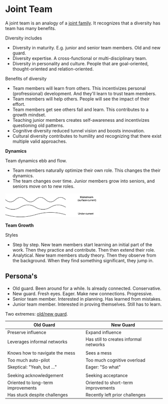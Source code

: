 # Joint Team

A joint team is an analogy of a [joint family](https://en.wikipedia.org/wiki/Hindu_joint_family). It recognizes that a diversity has team has many benefits.

Diversity includes

- Diversity in maturity. E.g. junior and senior team members. Old and new guard.
- Diversity expertise. A cross-functional or multi-disciplinary team.
- Diversity in personality and culture. People that are goal-oriented, thought-oriented and relation-oriented. 



Benefits of diversity

- Team members will learn from others. This incentivizes personal (profressional) development. And they'll learn to trust team members.
- Team members will help others. People will see the impact of their effort.
- Team members get  see others fail and learn. This contributes to a growth mindset.
- Teaching junior members creates self-awareness and incentivizes questioning old patterns.
- Cognitive diversity reduced tunnel vision and boosts innovation.
- Cultural diversity contributes to humility and recognizing that there exist multiple valid approaches.



**Dynamics**

Team dynamics ebb and flow. 

- Team members naturally optimize their own role. This changes the their dynamics.
- The team changes over time. Junior members grow into seniors, and seniors move on to new roles.

<img src="../img/onderstroom-bovenstroom.png" alt="mainstream-undercurrent" style="width:60%;" />



**Team Growth**

Styles

- Step by step. New team members start learning an initial part of the work. Then they practice and contribute. Then then extend their role.
- Analytical. New team members study theory. Then they observe from the background. When they find something significant, they jump in.



## Persona's

- Old guard. Been around for a while. Is already connected. Conservative.
- New guard. Fresh eyes. Eager. Make new connections. Progressive. 
- Senior team member. Interested in planning. Has learned from mistakes.
- Junior team member. Interested in proving themselves. Still has to learn.



Two extremes: [old/new guard](https://twitter.com/johncutlefish/status/1451240735127195650).

| Old Guard                          | New Guard                               |
| ---------------------------------- | --------------------------------------- |
| Preserve influence                 | Expand influence                        |
| Leverages informal networks        | Has still  to creates informal networks |
|                                    |                                         |
| Knows how to navigate the mess     | Sees a mess                             |
| Too much auto-pilot                | Too much cognitive overload             |
| Skeptical: "Yeah, but ..."         | Eager: "So what"                        |
|                                    |                                         |
| Seeking acknowledgement            | Seeking acceptance                      |
| Oriented to long-term improvements | Oriented to short-term improvements     |
| Has stuck despite challenges       | Recently left prior challenges          |
